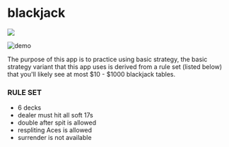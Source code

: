 # blackjack

<p>
  <a href="https://basicstrategy.net/" alt="GitHub Pages">
    <img src="https://img.shields.io/badge/pages%20-deployed-%23222222?logo=github&style=flat-square" />
  </a>
</p>

![demo](https://raw.githubusercontent.com/exclamationpointhuman/demo/main/blackjack/demo.gif)

The purpose of this app is to practice using basic strategy, the basic strategy variant that this app uses is derived from a rule set (listed below) that you'll likely see at most $10 - $1000 blackjack tables.

### RULE SET

- 6 decks
- dealer must hit all soft 17s
- double after spit is allowed
- respliting Aces is allowed
- surrender is not available
